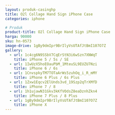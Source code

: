 ```yaml
---
layout: produk-casinghp
title: O2l Collage Hand Sign iPhone Case
categories: iphone

# Produk
product-title: O2l Collage Hand Sign iPhone Case
harga: 90000
sku: hn-0573
image-drive: 1gBy9dmIpr9BrIlyVsUTAfJtBmI107O7Z
gallery:
  - url: 1c4cg6N9SSbV7CqErStN3i6wSzn7XNWqT
    title: iPhone 5 / 5s / SE
  - url: 1IwUzX5hoEOauPbM_1MteuSL9EUZU7Nzi
    title: iPhone 6 / 6s
  - url: 1CnvspkyTM7TOTaArWs5zuhOq_i_R_mMY
    title: iPhone 6 Plus / 6s Plus
  - url: 1Zxw1Eqcv2ElUnds3vd_19Szp2qTrXMfD
    title: iPhone 7 / 8
  - url: 1h1ujawN31Gkv3kKfVOdsZ8eaDznhZkn4
    title: iPhone 7 Plus / 8 Plus
  - url: 1gBy9dmIpr9BrIlyVsUTAfJtBmI107O7Z
    title: iPhone X
---
```

